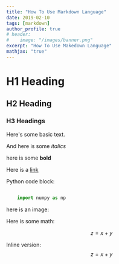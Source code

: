 ```yaml
---
title: "How To Use Markdown Language"
date: 2019-02-10
tags: [markdown]
author_profile: true
# header:
#    image: "/images/banner.png"
excerpt: "How To Use Makedown Language"
mathjax: "true"
---
```


# H1 Heading

## H2 Heading

### H3 Headings

Here's some basic text.

And here is some *italics*

here is some **bold**

Here is a [link](http://www.google.com)

Python code block:

```python

    import numpy as np
```

here is an image:

Here is some math:

$$ z = x + y $$

Inline version: $$ z = x + y $$
